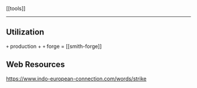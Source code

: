 [[tools]]
***
## Utilization
`+` production + `+` forge = [[smith-forge]]

## Web Resources
https://www.indo-european-connection.com/words/strike